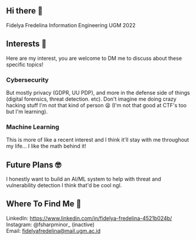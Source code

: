## Hi there 👋
Fidelya Fredelina
Information Engineering UGM 2022

## Interests 🤯
Here are my interest, you are welcome to DM me to discuss about these specific topics!

### Cybersecurity
But mostly privacy (GDPR, UU PDP), and more in the defense side of things (digital forensics, threat detection. etc). Don't imagine me doing crazy hacking stuff I'm not that kind of person 😫 (I'm not that good at CTF's too but I'm learning).

### Machine Learning
This is more of like a recent interest and I think it'll stay with me throughout my life... I like the math behind it! 

## Future Plans 🤓
I honestly want to build an AI/ML system to help with threat and vulnerability detection I think that'd be cool ngl.

## Where To Find Me 🤔
LinkedIn: https://www.linkedin.com/in/fidelya-fredelina-4521b024b/ \
Instagram: @fsharpminor_ (inactive) \
Email: fidelyafredelina@mail.ugm.ac.id
